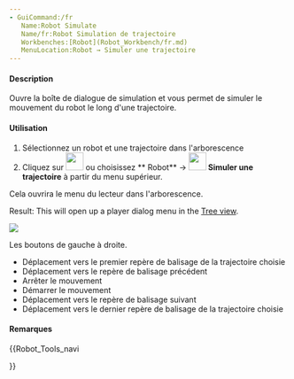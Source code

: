 ```yaml
---
- GuiCommand:/fr
   Name:Robot Simulate
   Name/fr:Robot Simulation de trajectoire
   Workbenches:[Robot](Robot_Workbench/fr.md)
   MenuLocation:Robot → Simuler une trajectoire
---
```



</div>


<div class="mw-translate-fuzzy">

#### Description

Ouvre la boîte de dialogue de simulation et vous permet de simuler le mouvement du robot le long d\'une trajectoire.


</div>


<div class="mw-translate-fuzzy">

#### Utilisation

1.  Sélectionnez un robot et une trajectoire dans l\'arborescence
2.  Cliquez sur <img alt="" src=images/Robot_Simulate.png  style="width:32px;"> ou choisissez ** Robot** → **<img src="images/Robot_Simulate.png" width=32px> Simuler une trajectoire** à partir du menu supérieur.

Cela ouvrira le menu du lecteur dans l\'arborescence.


</div>

Result: This will open up a player dialog menu in the [Tree view](Tree_view.md).

![](images/Robot_Simulation_Player.jpg )

Les boutons de gauche à droite.

-   Déplacement vers le premier repère de balisage de la trajectoire choisie
-   Déplacement vers le repère de balisage précédent
-   Arrêter le mouvement
-   Démarrer le mouvement
-   Déplacement vers le repère de balisage suivant
-   Déplacement vers le dernier repère de balisage de la trajectoire choisie


<div class="mw-translate-fuzzy">

#### Remarques


</div>


<div class="mw-translate-fuzzy">





</div>


{{Robot_Tools_navi

}}  

